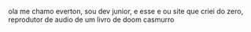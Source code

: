 ola me chamo everton, sou dev junior, e esse e ou site que criei do zero, reprodutor de audio de um livro de doom casmurro
